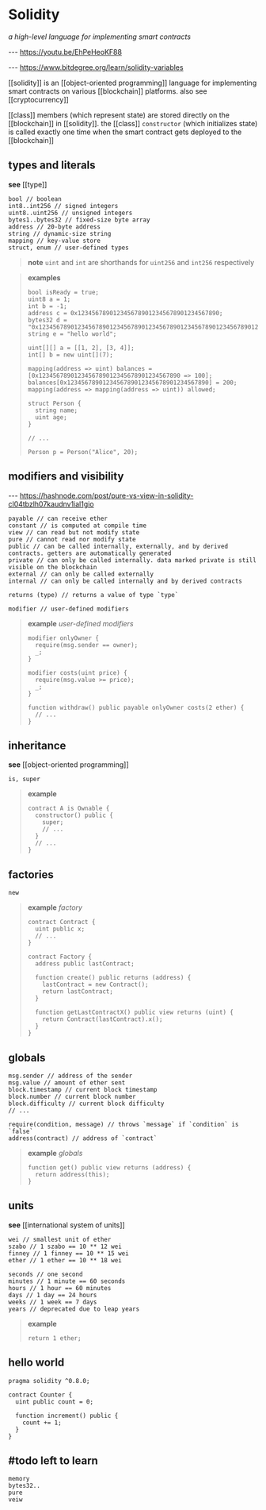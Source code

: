 # Solidity

_a high-level language for implementing smart contracts_

--- <https://youtu.be/EhPeHeoKF88>

--- <https://www.bitdegree.org/learn/solidity-variables>

[[solidity]] is an [[object-oriented programming]] language for implementing smart contracts on various [[blockchain]] platforms. also see [[cryptocurrency]]

[[class]] members (which represent state) are stored directly on the [[blockchain]] in [[solidity]]. the [[class]] `constructor` (which initializes state) is called exactly one time when the smart contract gets deployed to the [[blockchain]]

## types and literals

**see** [[type]]

```solidity
bool // boolean
int8..int256 // signed integers
uint8..uint256 // unsigned integers
bytes1..bytes32 // fixed-size byte array
address // 20-byte address
string // dynamic-size string
mapping // key-value store
struct, enum // user-defined types
```

> **note** `uint` and `int` are shorthands for `uint256` and `int256` respectively

> **examples**
>
> ```solidity
> bool isReady = true;
> uint8 a = 1;
> int b = -1;
> address c = 0x1234567890123456789012345678901234567890;
> bytes32 d = "0x1234567890123456789012345678901234567890123456789012345678901234";
> string e = "hello world";
> ```
>
> ```solidity
> uint[][] a = [[1, 2], [3, 4]];
> int[] b = new uint[](7);
>
> mapping(address => uint) balances = [0x1234567890123456789012345678901234567890 => 100];
> balances[0x1234567890123456789012345678901234567890] = 200;
> mapping(address => mapping(address => uint)) allowed;
> ```
>
> ```solidity
> struct Person {
>   string name;
>   uint age;
> }
>
> // ...
>
> Person p = Person("Alice", 20);
>
> ```

## modifiers and visibility

--- <https://hashnode.com/post/pure-vs-view-in-solidity-cl04tbzlh07kaudnv1ial1gio>

```solidity
payable // can receive ether
constant // is computed at compile time
view // can read but not modify state
pure // cannot read nor modify state
public // can be called internally, externally, and by derived contracts. getters are automatically generated
private // can only be called internally. data marked private is still visible on the blockchain
external // can only be called externally
internal // can only be called internally and by derived contracts

returns (type) // returns a value of type `type`

modifier // user-defined modifiers
```

> **example** _user-defined modifiers_
>
> ```solidity
> modifier onlyOwner {
>   require(msg.sender == owner);
>   _;
> }
>
> modifier costs(uint price) {
>   require(msg.value >= price);
>   _;
> }
>
> function withdraw() public payable onlyOwner costs(2 ether) {
>   // ...
> }
> ```

## inheritance

**see** [[object-oriented programming]]

```solidity
is, super
```

> **example**
>
> ```solidity
> contract A is Ownable {
>   constructor() public {
>     super;
>     // ...
>   }
>   // ...
> }
>
> ```

## factories

```solidity
new
```

> **example** _factory_
>
> ```solidity
> contract Contract {
>   uint public x;
>   // ...
> }
>
> contract Factory {
>   address public lastContract;
>
>   function create() public returns (address) {
>     lastContract = new Contract();
>     return lastContract;
>   }
>
>   function getLastContractX() public view returns (uint) {
>     return Contract(lastContract).x();
>   }
> }
>
> ```

## globals

```solidity
msg.sender // address of the sender
msg.value // amount of ether sent
block.timestamp // current block timestamp
block.number // current block number
block.difficulty // current block difficulty
// ...

require(condition, message) // throws `message` if `condition` is `false`
address(contract) // address of `contract`
```

> **example** _globals_
>
> ```solidity
> function get() public view returns (address) {
>   return address(this);
> }
>
> ```

## units

**see** [[international system of units]]

```solidity
wei // smallest unit of ether
szabo // 1 szabo == 10 ** 12 wei
finney // 1 finney == 10 ** 15 wei
ether // 1 ether == 10 ** 18 wei

seconds // one second
minutes // 1 minute == 60 seconds
hours // 1 hour == 60 minutes
days // 1 day == 24 hours
weeks // 1 week == 7 days
years // deprecated due to leap years
```

> **example**
>
> ```solidity
> return 1 ether;
> ```

## hello world

```solidity
pragma solidity ^0.8.0;

contract Counter {
  uint public count = 0;

  function increment() public {
    count += 1;
  }
}

```

## #todo left to learn

```solidity
memory
bytes32..
pure
veiw
```
